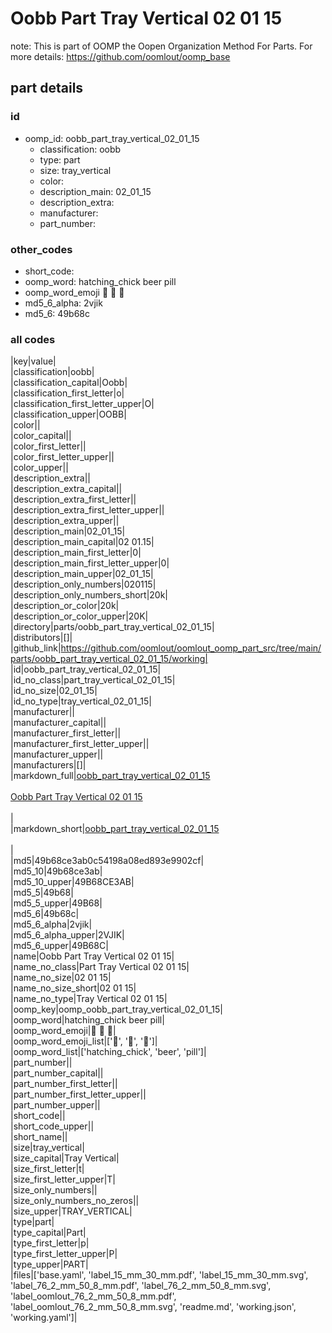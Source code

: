 # Oobb Part Tray Vertical 02 01 15  

note: This is part of OOMP the Oopen Organization Method For Parts. For more details: https://github.com/oomlout/oomp_base

##  part details





### id
* oomp_id: oobb_part_tray_vertical_02_01_15
  * classification: oobb
  * type: part
  * size: tray_vertical
  * color: 
  * description_main: 02_01_15
  * description_extra: 
  * manufacturer: 
  * part_number: 

### other_codes
* short_code: 
* oomp_word: hatching_chick beer pill
* oomp_word_emoji :hatching_chick: :beer: :pill:
* md5_6_alpha: 2vjik
* md5_6: 49b68c

### all codes 
|key|value|  
|classification|oobb|  
|classification_capital|Oobb|  
|classification_first_letter|o|  
|classification_first_letter_upper|O|  
|classification_upper|OOBB|  
|color||  
|color_capital||  
|color_first_letter||  
|color_first_letter_upper||  
|color_upper||  
|description_extra||  
|description_extra_capital||  
|description_extra_first_letter||  
|description_extra_first_letter_upper||  
|description_extra_upper||  
|description_main|02_01_15|  
|description_main_capital|02 01.15|  
|description_main_first_letter|0|  
|description_main_first_letter_upper|0|  
|description_main_upper|02_01_15|  
|description_only_numbers|020115|  
|description_only_numbers_short|20k|  
|description_or_color|20k|  
|description_or_color_upper|20K|  
|directory|parts/oobb_part_tray_vertical_02_01_15|  
|distributors|[]|  
|github_link|https://github.com/oomlout/oomlout_oomp_part_src/tree/main/parts/oobb_part_tray_vertical_02_01_15/working|  
|id|oobb_part_tray_vertical_02_01_15|  
|id_no_class|part_tray_vertical_02_01_15|  
|id_no_size|02_01_15|  
|id_no_type|tray_vertical_02_01_15|  
|manufacturer||  
|manufacturer_capital||  
|manufacturer_first_letter||  
|manufacturer_first_letter_upper||  
|manufacturer_upper||  
|manufacturers|[]|  
|markdown_full|[oobb_part_tray_vertical_02_01_15](https://github.com/oomlout/oomlout_oomp_part_src/tree/main/parts/oobb_part_tray_vertical_02_01_15/working)<br>[](https://github.com/oomlout/oomlout_oomp_part_src/tree/main/parts/oobb_part_tray_vertical_02_01_15/working)<br>[Oobb Part Tray Vertical 02 01 15](https://github.com/oomlout/oomlout_oomp_part_src/tree/main/parts/oobb_part_tray_vertical_02_01_15/working)<br><br>|  
|markdown_short|[oobb_part_tray_vertical_02_01_15](https://github.com/oomlout/oomlout_oomp_part_src/tree/main/parts/oobb_part_tray_vertical_02_01_15/working)<br><br>|  
|md5|49b68ce3ab0c54198a08ed893e9902cf|  
|md5_10|49b68ce3ab|  
|md5_10_upper|49B68CE3AB|  
|md5_5|49b68|  
|md5_5_upper|49B68|  
|md5_6|49b68c|  
|md5_6_alpha|2vjik|  
|md5_6_alpha_upper|2VJIK|  
|md5_6_upper|49B68C|  
|name|Oobb Part Tray Vertical 02 01 15|  
|name_no_class|Part Tray Vertical 02 01 15|  
|name_no_size|02 01 15|  
|name_no_size_short|02 01 15|  
|name_no_type|Tray Vertical 02 01 15|  
|oomp_key|oomp_oobb_part_tray_vertical_02_01_15|  
|oomp_word|hatching_chick beer pill|  
|oomp_word_emoji|:hatching_chick: :beer: :pill:|  
|oomp_word_emoji_list|[':hatching_chick:', ':beer:', ':pill:']|  
|oomp_word_list|['hatching_chick', 'beer', 'pill']|  
|part_number||  
|part_number_capital||  
|part_number_first_letter||  
|part_number_first_letter_upper||  
|part_number_upper||  
|short_code||  
|short_code_upper||  
|short_name||  
|size|tray_vertical|  
|size_capital|Tray Vertical|  
|size_first_letter|t|  
|size_first_letter_upper|T|  
|size_only_numbers||  
|size_only_numbers_no_zeros||  
|size_upper|TRAY_VERTICAL|  
|type|part|  
|type_capital|Part|  
|type_first_letter|p|  
|type_first_letter_upper|P|  
|type_upper|PART|  
|files|['base.yaml', 'label_15_mm_30_mm.pdf', 'label_15_mm_30_mm.svg', 'label_76_2_mm_50_8_mm.pdf', 'label_76_2_mm_50_8_mm.svg', 'label_oomlout_76_2_mm_50_8_mm.pdf', 'label_oomlout_76_2_mm_50_8_mm.svg', 'readme.md', 'working.json', 'working.yaml']|  
